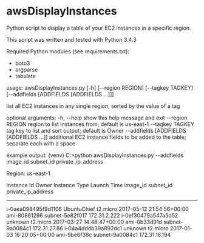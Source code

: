 # awsDisplayInstances
Python script to display a table of your EC2 instances in a specific region.

This script was written and tested with Python 3.4.3

Required Python modules (see requirements.txt):
- boto3
- argparse
- tabulate

usage: awsDisplayInstances.py [-h] [--region REGION] [--tagkey TAGKEY]
                                [--addfields [ADDFIELDS [ADDFIELDS ...]]]

list all EC2 instances in any single region, sorted by the value of a tag

optional arguments:
  -h, --help            show this help message and exit
  --region REGION       region to list instances from; default is us-east-1
  --tagkey TAGKEY       tag key to list and sort output; default is Owner
  --addfields [ADDFIELDS [ADDFIELDS ...]]
                        additional EC2 instance fields to be added to the
                        table; separate each with a space
                        
example output:
(venv) C:\>python awsDisplayInstances.py --addfields image_id subnet_id private_ip_address

Region: us-east-1

Instance Id          Owner        Instance Type    Launch Time                image_id      subnet_id        private_ip_address
-------------------  -----------  ---------------  -------------------------  ------------  ---------------  --------------------
i-0aea098495f9d1106  UbuntuChief  t2.micro         2017-05-12 21:54:56+00:00  ami-80861296  subnet-5e82f017  172.31.2.222
i-0ef30479a547a5d52  unknown      t2.micro         2017-03-27 14:48:47+00:00  ami-0b33d91d  subnet-9a0084c1  172.31.27.86
i-04a4dddb39a892dc1  unknown      t2.micro         2017-01-03 16:20:05+00:00  ami-9be6f38c  subnet-9a0084c1  172.31.16.194

